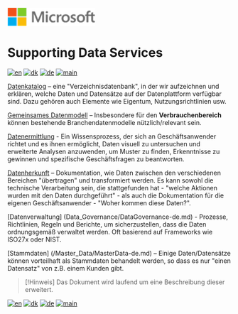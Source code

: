 ![microsoft](../images/microsoft.png)

# Supporting Data Services

[![en](https://img.shields.io/badge/lang-en-red.svg)](SupportingDataServices.md)
[![dk](https://img.shields.io/badge/lang-da--dk-green.svg)](SupportingDataServices-da.md)
[![de](https://img.shields.io/badge/lang-de-yellow.svg)](SupportingDataServices-de.md)
[![main](https://img.shields.io/badge/main-document-blue.svg)](../README.md)

[Datenkatalog](Data_Catalog/DataCatalog-de.md) – eine "Verzeichnisdatenbank", in der wir aufzeichnen und erklären, welche Daten und Datensätze auf der Datenplattform verfügbar sind. Dazu gehören auch Elemente wie Eigentum, Nutzungsrichtlinien usw.

[Gemeinsames Datenmodell](Common_Data_Model/CommonDataModel-de.md) – Insbesondere für den **Verbrauchenbereich** können bestehende Branchendatenmodelle nützlich/relevant sein. 

[Datenermittlung](Data_Discovery/DataDiscovery-de.md) - Ein Wissensprozess, der sich an Geschäftsanwender richtet und es ihnen ermöglicht, Daten visuell zu untersuchen und erweiterte Analysen anzuwenden, um Muster zu finden, Erkenntnisse zu gewinnen und spezifische Geschäftsfragen zu beantworten.

[Datenherkunft](Data_Lineage/DataLineage-de.md) – Dokumentation, wie Daten zwischen den verschiedenen Bereichen "übertragen" und transformiert werden. Es kann sowohl die technische Verarbeitung sein, die stattgefunden hat - "welche Aktionen wurden mit den Daten durchgeführt" - als auch die Dokumentation für die eigenen Geschäftsanwender - "Woher kommen diese Daten?".

[Datenverwaltung] (Data_Governance/DataGovernance-de.md) - Prozesse, Richtlinien, Regeln und Berichte, um sicherzustellen, dass die Daten ordnungsgemäß verwaltet werden. Oft basierend auf Frameworks wie ISO27x oder NIST.

[Stammdaten] (/Master_Data/MasterData-de.md) – Einige Daten/Datensätze können vorteilhaft als Stammdaten behandelt werden, so dass es nur "einen Datensatz" von z.B. einem Kunden gibt.

> [!Hinweis]
> Das Dokument wird laufend um eine Beschreibung dieser erweitert.

[![en](https://img.shields.io/badge/lang-en-red.svg)](SupportingDataServices.md)
[![dk](https://img.shields.io/badge/lang-da--dk-green.svg)](SupportingDataServices-da.md)
[![de](https://img.shields.io/badge/lang-de-yellow.svg)](SupportingDataServices-de.md)
[![main](https://img.shields.io/badge/main-document-blue.svg)](../README.md)